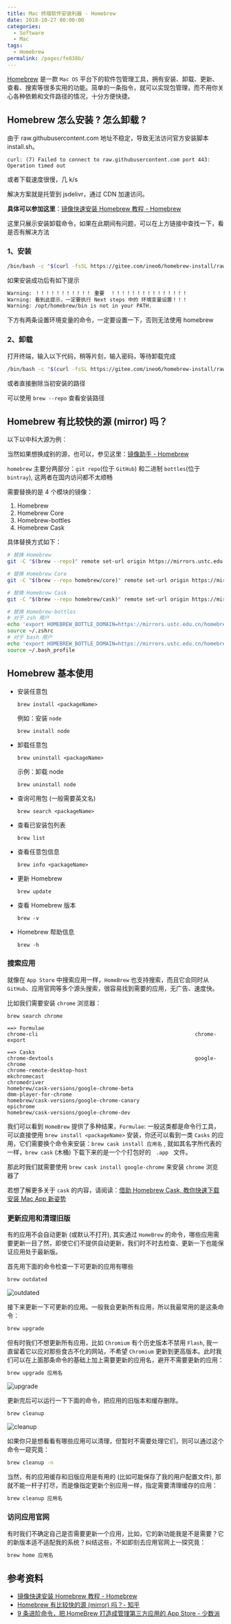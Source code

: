 ```yaml
---
title: Mac 终端软件安装利器 - Homebrew
date: 2018-10-27 00:00:00
categories:
  - Software
  - Mac
tags:
  - Homebrew
permalink: /pages/fe838b/
---
```


[Homebrew](https://brew.sh/index_zh-cn.html) 是一款 `Mac OS` 平台下的软件包管理工具，拥有安装、卸载、更新、查看、搜索等很多实用的功能。简单的一条指令，就可以实现包管理，而不用你关心各种依赖和文件路径的情况，十分方便快捷。

## Homebrew 怎么安装 ? 怎么卸载 ?

由于 raw.githubusercontent.com 地址不稳定，导致无法访问官方安装脚本 install.sh。

```
curl: (7) Failed to connect to raw.githubusercontent.com port 443: Operation timed out
```

或者下载速度很慢，几 k/s

解决方案就是托管到 jsdelivr，通过 CDN 加速访问。

**具体可以参加这里**：[镜像快速安装 Homebrew 教程 - Homebrew](https://brew.idayer.com/)

这里只展示安装卸载命令，如果在此期间有问题，可以在上方链接中查找一下，看是否有解决方法

### 1、安装

```bash
/bin/bash -c "$(curl -fsSL https://gitee.com/ineo6/homebrew-install/raw/master/install.sh)"
```

如果安装成功后有如下提示

```zsh
Warning: ！！！！！！！！！！！ 重要  ！！！！！！！！！！！！！！！
Warning: 看到此提示，一定要执行 Next steps 中的 环境变量设置！！！
Warning: /opt/homebrew/bin is not in your PATH.
```

下方有两条设置环境变量的命令，一定要设置一下，否则无法使用 homebrew

### 2、卸载

打开终端，输入以下代码，稍等片刻，输入密码，等待卸载完成

```bash
/bin/bash -c "$(curl -fsSL https://gitee.com/ineo6/homebrew-install/raw/master/uninstall.sh)"
```

或者直接删除当初安装的路径

可以使用 `brew --repo` 查看安装路径

## Homebrew 有比较快的源 (mirror) 吗？

以下以中科大源为例：

当然如果想换成别的源，也可以，参见这里：[镜像助手 - Homebrew](https://brew.idayer.com/guide/change-source)

`homebrew` 主要分两部分：`git repo`(位于 `GitHub`) 和二进制 `bottles`(位于 `bintray`), 这两者在国内访问都不太顺畅

需要替换的是 4 个模块的镜像：

1. Homebrew
2. Homebrew Core
3. Homebrew-bottles
4. Homebrew Cask

具体替换方式如下：

```bash
# 替换 Homebrew
git -C "$(brew --repo)" remote set-url origin https://mirrors.ustc.edu.cn/brew.git

# 替换 Homebrew Core
git -C "$(brew --repo homebrew/core)" remote set-url origin https://mirrors.ustc.edu.cn/homebrew-core.git

# 替换 Homebrew Cask
git -C "$(brew --repo homebrew/cask)" remote set-url origin https://mirrors.ustc.edu.cn/homebrew-cask.git

# 替换 Homebrew-bottles
# 对于 zsh 用户
echo 'export HOMEBREW_BOTTLE_DOMAIN=https://mirrors.ustc.edu.cn/homebrew-bottles' >> ~/.zshrc
source ~/.zshrc
# 对于 bash 用户
echo 'export HOMEBREW_BOTTLE_DOMAIN=https://mirrors.ustc.edu.cn/homebrew-bottles' >> ~/.bash_profile
source ~/.bash_profile
```

## Homebrew 基本使用

- 安装任意包

  `brew install <packageName>`

  例如：安装 `node`

  `brew install node`

- 卸载任意包

  `brew uninstall <packageName>`

  示例：卸载 node

  `brew uninstall node`

- 查询可用包 (一般需要英文名)

  `brew search <packageName>`

- 查看已安装包列表

  `brew list`

- 查看任意包信息

  `brew info <packageName>`

- 更新 Homebrew

  `brew update`

- 查看 Homebrew 版本

  `brew -v`

- Homebrew 帮助信息

  `brew -h`

### 搜索应用

就像在 `App Store` 中搜索应用一样，`HomeBrew` 也支持搜索，而且它会同时从 `GitHub`、应用官网等多个源头搜索，很容易找到需要的应用，无广告、速度快。

比如我们需要安装 `chrome` 浏览器：

```shell
brew search chrome

==> Formulae
chrome-cli                                                   chrome-export

==> Casks
chrome-devtools                                              google-chrome
chrome-remote-desktop-host                                   mkchromecast
chromedriver                                                 homebrew/cask-versions/google-chrome-beta
dmm-player-for-chrome                                        homebrew/cask-versions/google-chrome-canary
epichrome                                                    homebrew/cask-versions/google-chrome-dev
```

我们可以看到 `HomeBrew` 提供了多种结果，`Formulae`: 一般这类都是命令行工具，可以直接使用 `brew install <packageName>` 安装，你还可以看到一类 `Casks` 的应用，它们需要换个命令来安装：`brew cask install 应用名` , 就如其名字所代表的一样，`brew cask` (木桶) 下载下来的是一个个打包好的   `.app`   文件。

那此时我们就需要使用 `brew cask install google-chrome` 来安装 `chrome` 浏览器了

若想了解更多关于 `cask` 的内容，请阅读：[借助 Homebrew Cask, 教你快速下载安装 Mac App 新姿势](/pages/6f5865/)

### 更新应用和清理旧版

有的应用不会自动更新 (或默认不打开), 其实通过 `HomeBrew` 的命令，哪些应用需要更新一目了然，即使它们不提供自动更新，我们时不时去检查、更新一下也能保证应用处于最新版。

首先用下面的命令检查一下可更新的应用有哪些

```bash
brew outdated
```

![outdated](/img/mac/051.png)

接下来更新一下可更新的应用。一般我会更新所有应用，所以我最常用的是这条命令：

```bash
brew upgrade
```

但有时我们不想更新所有应用，比如 `Chromium` 有个历史版本不禁用 `Flash`, 我一直留着它以应对那些食古不化的网站，不希望 `Chromium` 更新到更高版本。此时我们可以在上面那条命令的基础上加上需要更新的应用名，避开不需要更新的应用：

```bash
brew upgrade 应用名
```

![upgrade](/img/mac/052.png)

更新完后可以运行一下下面的命令，把应用的旧版本和缓存删除。

```bash
brew cleanup
```

![cleanup](/img/mac/053.png)

如果你只是想看看有哪些应用可以清理，但暂时不需要处理它们，则可以通过这个命令一窥究竟：

```bash
brew cleanup -n
```

当然，有的应用缓存和旧版应用是有用的 (比如可能保存了我的用户配置文件), 那就不能一杆子打尽，而是像指定更新个别应用一样，指定需要清理缓存的应用：

```bash
brew cleanup 应用名
```

### 访问应用官网

有时我们不确定自己是否需要更新一个应用，比如，它的新功能我是不是需要？它的新版本适不适配我的系统？纠结这些，不如即刻去应用官网上一探究竟：

```bash
brew home 应用名
```

## 参考资料

- [镜像快速安装 Homebrew 教程 - Homebrew](https://brew.idayer.com/)
- [Homebrew 有比较快的源 (mirror) 吗？- 知乎](https://www.zhihu.com/question/31360766)
- [9 条进阶命令，把 HomeBrew 打造成管理第三方应用的 App Store - 少数派](https://sspai.com/post/43451)
